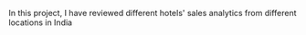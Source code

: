 In this project, I have reviewed different hotels' sales analytics from different locations in India


